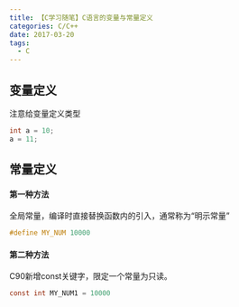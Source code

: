 ```yaml
---
title: 【C学习随笔】C语言的变量与常量定义
categories: C/C++
date: 2017-03-20
tags:
  - C
---
```

## 变量定义
注意给变量定义类型
```c
int a = 10;
a = 11;
```


## 常量定义
#### 第一种方法
全局常量，编译时直接替换函数内的引入，通常称为“明示常量”
```c
#define MY_NUM 10000
```
#### 第二种方法
C90新增const关键字，限定一个常量为只读。
```c
const int MY_NUM1 = 10000
```
